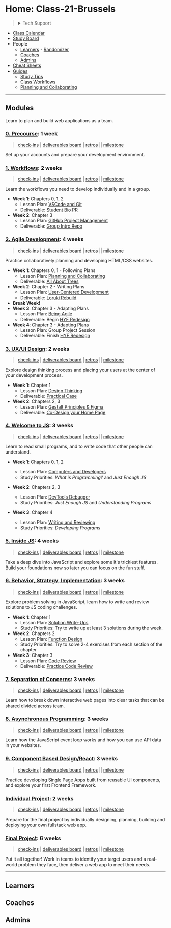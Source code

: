 <!-- BEGIN TOP -->

# Home: Class-21-Brussels

> <details>
> <summary>Tech Support</summary>
>
> <a href="https://rubberduckdebugging.com/" target="_blank"><img alt="Rubber Ducky" src="./assets/rubber-ducky.png"/></a>
>
>  </details>

- [Class Calendar](./assets/calendar.png)
- [Study Board](https://github.com/orgs/HYF-Class21/projects/2/views/1)
- People
  - [Learners](#learners) -
    [Randomizer](https://hyf-class21.github.io/home/randomizer)
  - [Coaches](#coaches)
  - [Admins](#admins)
- [Cheat Sheets](./cheat-sheets)
- [Guides](./guides)
  - [Study Tips](./guides/study-tips)
  - [Class Workflows](./guides/class-workflows)
  - [Planning and Collaborating](https://github.com/hackyourfuturebelgium/planning-and-collaborating)

---

<!-- END TOP -->

<!-- BEGIN MODULES -->

## Modules

Learn to plan and build web applications as a team.

### [0. Precourse](https://github.com/hackyourfuturebelgium/precourse): 1 week

> [check-ins](https://github.com/HYF-Class21/home/issues?q=milestone%3A%220.+Precourse%22+label%3Acheck-in)
> |
> [deliverables board](https://github.com/orgs/HYF-Class21/projects/2/views/1?filterQuery=milestone%3A%220.+Precourse%22+label%3Adeliverable)
> |
> [retros](https://github.com/HYF-Class21/home/issues?q=milestone%3A%220.+Precourse%22+label%3Aretro+label%3Acheck-in)
> || [milestone](https://github.com/HYF-Class21/home/milestone/1)

Set up your accounts and prepare your development environment.

### [1. Workflows](https://github.com/hackyourfuturebelgium/workflows): 2 weeks

> [check-ins](https://github.com/HYF-Class21/home/issues?q=milestone%3A"1.%20Workflows"+label%3Acheck-in)
> |
> [deliverables board](<[https://github.com/lab-brussels-1/home/projects/1?card_filter_query=milestone%3A"1.%20Workflows"+label%3Adeliverable](https://github.com/orgs/HYF-Class21/projects/2/views/1?visibleFields=%5B%22Title%22%2C%22Assignees%22%2C%22Status%22%2C%22Labels%22%2C%22Milestone%22%5D)>)
> |
> [retros](https://github.com/HYF-Class21/home/issues?q=milestone%3A"1.%20Workflows"+label%3Aretro+label%3Acheck-in)
> || [milestone](https://github.com/HYF-Class21/home/milestone/2)

Learn the workflows you need to develop individually and in a group.

- **Week 1**: Chapters 0, 1, 2
  - Lesson Plan:
    [VSCode and Git](https://github.com/HackYourFutureBelgium/workflows/blob/master/lesson-plans/vscode-and-git.md)
  - Deliverable:
    [Student Bio PR](https://github.com/HackYourFutureBelgium/workflows/blob/master/deliverables/student-bio-pr.md)
- **Week 2**: Chapter 3
  - Lesson Plan:
    [GitHub Project Management](https://github.com/HackYourFutureBelgium/workflows/blob/master/lesson-plans/github-project-management.md)
  - Deliverable:
    [Group Intro Repo](https://github.com/HackYourFutureBelgium/workflows/blob/master/deliverables/group-introduction-repo.md)

### [2. Agile Development](https://github.com/hackyourfuturebelgium/agile-development): 4 weeks

> [check-ins](https://github.com/HYF-Class21/home/issues?q=milestone%3A"2.%20Agile%20Development"+label%3Acheck-in)
> |
> [deliverables board](https://github.com/orgs/HYF-Class21/projects/2/views/1?filterQuery=milestone%3A"2.%20Agile%20Development"+label%3Adeliverable)
> |
> [retros](https://github.com/HYF-Class21/home/issues?q=milestone%3A"2.%20Agile%20Development"+label%3Aretro+label%3Acheck-in)
> || [milestone](https://github.com/HYF-Class21/home/milestone/3)

Practice collaboratively planning and developing HTML/CSS websites.

- **Week 1**: Chapters 0, 1 - Following Plans
  - Lesson Plan:
    [Planning and Collaborating](https://github.com/HackYourFutureBelgium/agile-development/blob/master/lesson-plans/planning-and-collaborating.md)
  - Deliverable:
    [All About Trees](https://github.com/HackYourFutureBelgium/agile-development/blob/master/deliverables/all-about-trees)
- **Week 2**: Chapter 2 - Writing Plans
  - Lesson Plan:
    [User-Centered Development](https://github.com/HackYourFutureBelgium/agile-development/blob/master/lesson-plans/user-centered-development.md)
  - Deliverable:
    [Loruki Rebuild](https://github.com/HackYourFutureBelgium/agile-development/blob/master/deliverables/loruki-rebuild.md)
- **Break Week!**
- **Week 3**: Chapter 3 - Adapting Plans
  - Lesson Plan:
    [Being Agile](https://github.com/HackYourFutureBelgium/agile-development/blob/master/lesson-plans/being-agile.md)
  - Deliverable: Begin
    [HYF Redesign](https://github.com/HackYourFutureBelgium/agile-development/blob/master/deliverables/hyf-redesign.md)
- **Week 4**: Chapter 3 - Adapting Plans
  - Lesson Plan: Group Project Session
  - Deliverable: Finish
    [HYF Redesign](https://github.com/HackYourFutureBelgium/agile-development/blob/master/deliverables/hyf-redesign.md)

### [3. UX/UI Design](https://github.com/hackyourfuturebelgium/ux-ui-design): 2 weeks

> [check-ins](https://github.com/HYF-Class21/home/issues?q=milestone%3A"3.%20UX%2FUI%20Design"+label%3Acheck-in)
> |
> [deliverables board](https://github.com/orgs/HYF-Class21/projects/2/views/1?filterQuery=milestone%3A"3.%20UX%2FUI%20Design"+label%3Adeliverable)
> |
> [retros](https://github.com/HYF-Class21/home/issues?q=milestone%3A"3.%20UX%2FUI%20Design"+label%3Aretro+label%3Acheck-in)
> || [milestone](https://github.com/HYF-Class21/home/milestone/4)

Explore design thinking process and placing your users at the center of your
development process.

- **Week 1**: Chapter 1
  - Lesson Plan:
    [Design Thinking](https://github.com/HackYourFutureBelgium/ux-ui-design/blob/master/lesson-plans/design-thinking.md)
  - Deliverable:
    [Practical Case](https://github.com/HackYourFutureBelgium/ux-ui-design/blob/master/deliverables/practical-case.md)
- **Week 2**: Chapters 2, 3
  - Lesson Plan:
    [Gestalt Principles & Figma](https://github.com/HackYourFutureBelgium/ux-ui-design/blob/master/lesson-plans/gestalt-and-figma.md)
  - Deliverable:
    [Co-Design your Home Page](https://github.com/HackYourFutureBelgium/ux-ui-design/blob/master/deliverables/co-design-your-home-page)

### [4. Welcome to JS](https://github.com/hackyourfuturebelgium/welcome-to-js): 3 weeks

> [check-ins](https://github.com/HYF-Class21/home/issues?q=milestone%3A"4.%20Welcome%20to%20JS"+label%3Acheck-in)
> |
> [deliverables board](https://github.com/orgs/HYF-Class21/projects/2/views/1?filterQuery=milestone%3A"4.%20Welcome%20to%20JS"+label%3Adeliverable)
> |
> [retros](https://github.com/HYF-Class21/home/issues?q=milestone%3A"4.%20Welcome%20to%20JS"+label%3Aretro+label%3Acheck-in)
> || [milestone](https://github.com/HYF-Class21/home/milestone/5)

Learn to read small programs, and to write code that other people can
understand.

- **Week 1**: Chapters 0, 1, 2

  - Lesson Plan:
    [Computers and Developers](https://github.com/HackYourFutureBelgium/welcome-to-js/blob/master/lesson-plans/computers-and-developers)
  - Study Priorities: _What is Programming?_ and _Just Enough JS_

- **Week 2**: Chapters 2, 3

  - Lesson Plan:
    [DevTools Debugger](https://github.com/HackYourFutureBelgium/welcome-to-js/blob/master/lesson-plans/devtools-debugger)
  - Study Priorities: _Just Enough JS_ and _Understanding Programs_

- **Week 3**: Chapter 4
  - Lesson Plan:
    [Writing and Reviewing](https://github.com/HackYourFutureBelgium/welcome-to-js/blob/master/lesson-plans/writing-and-reviewing)
  - Study Priorities: _Developing Programs_

### [5. Inside JS](https://github.com/hackyourfuturebelgium/inside-js): 4 weeks

> [check-ins](https://github.com/HYF-Class21/home/issues?q=milestone%3A"5.%20Inside%20JS"+label%3Acheck-in)
> |
> [deliverables board](https://github.com/orgs/HYF-Class21/projects/2/views/1?filterQuery=milestone%3A"5.%20Inside%20JS"+label%3Adeliverable)
> |
> [retros](https://github.com/HYF-Class21/home/issues?q=milestone%3A"5.%20Inside%20JS"+label%3Aretro+label%3Acheck-in)
> || [milestone](https://github.com/HYF-Class21/home/milestone/6)

Take a deep dive into JavaScript and explore some it's trickiest features. Build
your foundations now so later you can focus on the fun stuff.

### [6. Behavior, Strategy, Implementation](https://github.com/hackyourfuturebelgium/behavior-strategy-implementation): 3 weeks

> [check-ins](https://github.com/HYF-Class21/home/issues?q=milestone%3A"6.%20Behavior%2C%20Strategy%2C%20Implementation"+label%3Acheck-in)
> |
> [deliverables board](https://github.com/orgs/HYF-Class21/projects/2/views/1?filterQuery=milestone%3A"6.%20Behavior%2C%20Strategy%2C%20Implementation"+label%3Adeliverable)
> |
> [retros](https://github.com/HYF-Class21/home/issues?q=milestone%3A"6.%20Behavior%2C%20Strategy%2C%20Implementation"+label%3Aretro+label%3Acheck-in)
> || [milestone](https://github.com/HYF-Class21/home/milestone/7)

Explore problem solving in JavaScript, learn how to write and review solutions
to JS coding challenges.

- **Week 1**: Chapter 1
  - Lesson Plan:
    [Solution Write-Ups](https://github.com/HackYourFutureBelgium/behavior-strategy-implementation/blob/master/lesson-plans/solution-write-ups.md)
  - Study Priorities: Try to write up at least 3 solutions during the week.
- **Week 2**: Chapters 2
  - Lesson Plan:
    [Function Design](https://github.com/HackYourFutureBelgium/behavior-strategy-implementation/blob/master/lesson-plans/function-design.md)
  - Study Priorities: Try to solve 2-4 exercises from each section of the
    chapter
- **Week 3**: Chapter 3
  - Lesson Plan:
    [Code Review](https://github.com/HackYourFutureBelgium/behavior-strategy-implementation/blob/master/lesson-plans/code-review.md)
  - Deliverable:
    [Practice Code Review](https://github.com/HackYourFutureBelgium/behavior-strategy-implementation/blob/master/deliverables/practice-code-review.md)

### [7. Separation of Concerns](https://github.com/hackyourfuturebelgium/separation-of-concerns): 3 weeks

> [check-ins](https://github.com/HYF-Class21/home/issues?q=milestone%3A"7.%20Separation%20of%20Concerns"+label%3Acheck-in)
> |
> [deliverables board](https://github.com/orgs/HYF-Class21/projects/2/views/1?filterQuery=milestone%3A"7.%20Separation%20of%20Concerns"+label%3Adeliverable)
> |
> [retros](https://github.com/HYF-Class21/home/issues?q=milestone%3A"7.%20Separation%20of%20Concerns"+label%3Aretro+label%3Acheck-in)
> || [milestone](https://github.com/HYF-Class21/home/milestone/8)

Learn how to break down interactive web pages into clear tasks that can be
shared divided across team.

### [8. Asynchronous Programming](https://github.com/hackyourfuturebelgium/asynchronous-programming): 3 weeks

> [check-ins](https://github.com/HYF-Class21/home/issues?q=milestone%3A"8.%20Asynchronous%20Programming"+label%3Acheck-in)
> |
> [deliverables board](https://github.com/orgs/HYF-Class21/projects/2/views/1?filterQuery=milestone%3A"8.%20Asynchronous%20Programming"+label%3Adeliverable)
> |
> [retros](https://github.com/HYF-Class21/home/issues?q=milestone%3A"8.%20Asynchronous%20Programming"+label%3Aretro+label%3Acheck-in)
> || [milestone](https://github.com/HYF-Class21/home/milestone/9)

Learn how the JavaScript event loop works and how you can use API data in your
websites.

### [9. Component Based Design/React](https://github.com/hackyourfuturebelgium/component-based-design): 3 weeks

> [check-ins](https://github.com/HYF-Class21/home/issues?q=milestone%3A"10.%20Component%20Based%20Design"+label%3Acheck-in)
> |
> [deliverables board](https://github.com/orgs/HYF-Class21/projects/2/views/1?filterQuery=milestone%3A"10.%20Component%20Based%20Design"+label%3Adeliverable)
> |
> [retros](https://github.com/HYF-Class21/home/issues?q=milestone%3A"10.%20Component%20Based%20Design"+label%3Aretro+label%3Acheck-in)
> || [milestone](https://github.com/HYF-Class21/home/milestone/11)

Practice developing Single Page Apps built from reusable UI components, and
explore your first Frontend Framework.

### [Individual Project](https://github.com/hackyourfuturebelgium/individual-project): 2 weeks

> [check-ins](https://github.com/HYF-Class21/home/issues?q=milestone%3A"11.%20Individual%20Project"+label%3Acheck-in)
> |
> [deliverables board](https://github.com/orgs/HYF-Class21/projects/2/views/1?filterQuery=milestone%3A"11.%20Individual%20Project"+label%3Adeliverable)
> |
> [retros](https://github.com/HYF-Class21/home/issues?q=milestone%3A"11.%20Individual%20Project"+label%3Aretro+label%3Acheck-in)
> || [milestone](https://github.com/HYF-Class21/home/milestone/12)

Prepare for the final project by individually designing, planning, building and
deploying your own fullstack web app.

### [Final Project](https://github.com/hackyourfuturebelgium/final-project): 6 weeks

> [check-ins](https://github.com/HYF-Class21/home/issues?q=milestone%3A"12.%20Final%20Project"+label%3Acheck-in)
> |
> [deliverables board](https://github.com/orgs/HYF-Class21/projects/2/views/1?filterQuery=milestone%3A"12.%20Final%20Project"+label%3Adeliverable)
> |
> [retros](https://github.com/HYF-Class21/home/issues?q=milestone%3A"12.%20Final%20Project"+label%3Aretro+label%3Acheck-in)
> || [milestone](https://github.com/HYF-Class21/home/milestone/13)

Put it all together! Work in teams to identify your target users and a
real-world problem they face, then deliver a web app to meet their needs.

---

<!-- END MODULES -->

<!-- BEGIN LEARNERS -->

## Learners

<!-- END LEARNERS -->

<!-- BEGIN COACHES -->

## Coaches

<!-- <table><tr><th> <img src="./admin/assets/avatars/Banjopalmo.png" height="200px" width="200px" alt="Banjopalmo avatar" /> </th><th> <h3 id="Banjopalmo">Benjamin</h3><br><a href="https://github.com/Banjopalmo">Banjopalmo</a><br><a href="https://github.com/lab-brussels-1/home/issues?q=author%3ABanjopalmo">opened</a> | <a href="https://github.com/lab-brussels-1/home/issues?q=assignee%3ABanjopalmo">assigned</a> | <a href="https://github.com/lab-brussels-1/home/issues?q=commenter%3ABanjopalmo">commented</a> | <a href="https://github.com/lab-brussels-1/home/issues?q=mentions%3ABanjopalmo">mentioned</a><br> </th></tr></table> -->

<!-- END COACHES -->

<!-- BEGIN ADMINS -->

## Admins

<!-- END ADMINS -->
